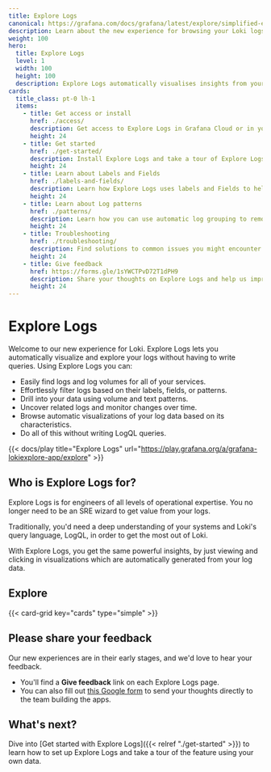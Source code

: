 ```yaml
---
title: Explore Logs
canonical: https://grafana.com/docs/grafana/latest/explore/simplified-exploration/logs/
description: Learn about the new experience for browsing your Loki logs without writing queries.
weight: 100
hero:
  title: Explore Logs
  level: 1
  width: 100
  height: 100
  description: Explore Logs automatically visualises insights from your Loki logs.
cards:
  title_class: pt-0 lh-1
  items:
    - title: Get access or install
      href: ./access/
      description: Get access to Explore Logs in Grafana Cloud or in your own stack.
      height: 24
    - title: Get started
      href: ./get-started/
      description: Install Explore Logs and take a tour of Explore Logs using your own data.
      height: 24
    - title: Learn about Labels and Fields
      href: ./labels-and-fields/
      description: Learn how Explore Logs uses labels and Fields to help you explore your Loki logs.
      height: 24
    - title: Learn about Log patterns
      href: ./patterns/
      description: Learn how you can use automatic log grouping to remove noise and find hard to locate logs.
      height: 24
    - title: Troubleshooting
      href: ./troubleshooting/
      description: Find solutions to common issues you might encounter when using Explore Logs.
      height: 24
    - title: Give feedback
      href: https://forms.gle/1sYWCTPvD72T1dPH9
      description: Share your thoughts on Explore Logs and help us improve the experience.
      height: 24
---
```


# Explore Logs

Welcome to our new experience for Loki. Explore Logs lets you automatically visualize and explore your logs without having to write queries.
Using Explore Logs you can:

- Easily find logs and log volumes for all of your services.
- Effortlessly filter logs based on their labels, fields, or patterns.
- Drill into your data using volume and text patterns.
- Uncover related logs and monitor changes over time.
- Browse automatic visualizations of your log data based on its characteristics.
- Do all of this without writing LogQL queries.

{{< docs/play title="Explore Logs" url="https://play.grafana.org/a/grafana-lokiexplore-app/explore" >}}

## Who is Explore Logs for?

Explore Logs is for engineers of all levels of operational expertise. You no longer need to be an SRE wizard to get value from your logs.

Traditionally, you'd need a deep understanding of your systems and Loki's query language, LogQL, in order to get the most out of Loki.

With Explore Logs, you get the same powerful insights, by just viewing and clicking in visualizations which are automatically generated from your log data.

## Explore

{{< card-grid key="cards" type="simple" >}}

## Please share your feedback

Our new experiences are in their early stages, and we'd love to hear your feedback.

- You'll find a **Give feedback** link on each Explore Logs page.
- You can also fill out [this Google form](https://forms.gle/1sYWCTPvD72T1dPH9) to send your thoughts directly to the team building the apps.

## What's next?

Dive into [Get started with Explore Logs]({{< relref "./get-started" >}}) to learn how to set up Explore Logs and take a tour of the feature using your own data.
